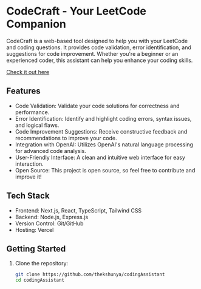 # CodeCraft - Your LeetCode Companion

CodeCraft is a web-based tool designed to help you with your LeetCode and coding questions. It provides code validation, error identification, and suggestions for code improvement. Whether you're a beginner or an experienced coder, this assistant can help you enhance your coding skills.

[Check it out here](https://coding-assistant-iota.vercel.app/)

## Features

- Code Validation: Validate your code solutions for correctness and performance.
- Error Identification: Identify and highlight coding errors, syntax issues, and logical flaws.
- Code Improvement Suggestions: Receive constructive feedback and recommendations to improve your code.
- Integration with OpenAI: Utilizes OpenAI's natural language processing for advanced code analysis.
- User-Friendly Interface: A clean and intuitive web interface for easy interaction.
- Open Source: This project is open source, so feel free to contribute and improve it!

## Tech Stack

- Frontend: Next.js, React, TypeScript, Tailwind CSS
- Backend: Node.js, Express.js
- Version Control: Git/GitHub
- Hosting: Vercel

## Getting Started

1. Clone the repository:

   ```bash
   git clone https://github.com/thekshunya/codingAssistant
   cd codingAssistant

